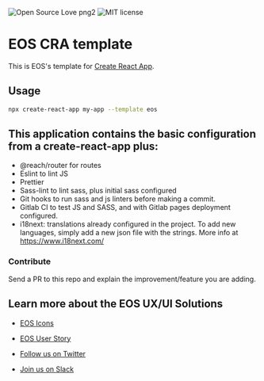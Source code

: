 ![Open Source Love png2](https://badges.frapsoft.com/os/v2/open-source.png?v=103)
![MIT license](http://img.shields.io/badge/license-MIT-brightgreen.svg)

# EOS CRA template

This is EOS's template for [Create React App](https://github.com/facebook/create-react-app).

## Usage

```sh
npx create-react-app my-app --template eos
```

## This application contains the basic configuration from a create-react-app plus:

- @reach/router for routes
- Eslint to lint JS
- Prettier
- Sass-lint to lint sass, plus initial sass configured
- Git hooks to run sass and js linters before making a commit.
- Gitlab CI to test JS and SASS, and with Gitlab pages deployment configured.
- i18next: translations already configured in the project. To add new languages, simply add a new json file with the strings. More info at https://www.i18next.com/

### Contribute

Send a PR to this repo and explain the improvement/feature you are adding.

## Learn more about the EOS UX/UI Solutions

- [EOS Icons](https://eos-icons.com)

- [EOS User Story](https://userstory.site)

- [Follow us on Twitter](https://twitter.com/eos_uxui)

- [Join us on Slack](https://slack.userstory.site)

